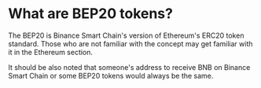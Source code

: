 # What are BEP20 tokens?

The BEP20 is Binance Smart Chain's version of Ethereum's ERC20 token standard. Those who are not familiar with the concept may get familiar with it in the Ethereum section.

It should be also noted that someone's address to receive BNB on Binance Smart Chain or some BEP20 tokens would always be the same.

